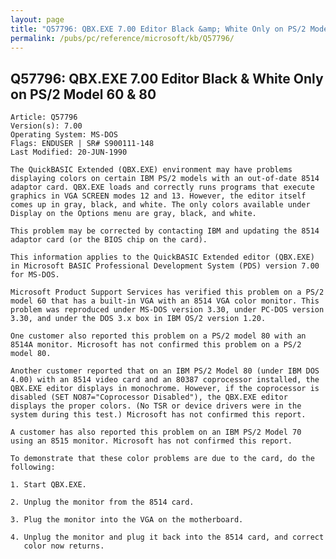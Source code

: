 ```yaml
---
layout: page
title: "Q57796: QBX.EXE 7.00 Editor Black &amp; White Only on PS/2 Model 60 &amp; 80"
permalink: /pubs/pc/reference/microsoft/kb/Q57796/
---
```


## Q57796: QBX.EXE 7.00 Editor Black &amp; White Only on PS/2 Model 60 &amp; 80

	Article: Q57796
	Version(s): 7.00
	Operating System: MS-DOS
	Flags: ENDUSER | SR# S900111-148
	Last Modified: 20-JUN-1990
	
	The QuickBASIC Extended (QBX.EXE) environment may have problems
	displaying colors on certain IBM PS/2 models with an out-of-date 8514
	adaptor card. QBX.EXE loads and correctly runs programs that execute
	graphics in VGA SCREEN modes 12 and 13. However, the editor itself
	comes up in gray, black, and white. The only colors available under
	Display on the Options menu are gray, black, and white.
	
	This problem may be corrected by contacting IBM and updating the 8514
	adaptor card (or the BIOS chip on the card).
	
	This information applies to the QuickBASIC Extended editor (QBX.EXE)
	in Microsoft BASIC Professional Development System (PDS) version 7.00
	for MS-DOS.
	
	Microsoft Product Support Services has verified this problem on a PS/2
	model 60 that has a built-in VGA with an 8514 VGA color monitor. This
	problem was reproduced under MS-DOS version 3.30, under PC-DOS version
	3.30, and under the DOS 3.x box in IBM OS/2 version 1.20.
	
	One customer also reported this problem on a PS/2 model 80 with an
	8514A monitor. Microsoft has not confirmed this problem on a PS/2
	model 80.
	
	Another customer reported that on an IBM PS/2 Model 80 (under IBM DOS
	4.00) with an 8514 video card and an 80387 coprocessor installed, the
	QBX.EXE editor displays in monochrome. However, if the coprocessor is
	disabled (SET NO87="Coprocessor Disabled"), the QBX.EXE editor
	displays the proper colors. (No TSR or device drivers were in the
	system during this test.) Microsoft has not confirmed this report.
	
	A customer has also reported this problem on an IBM PS/2 Model 70
	using an 8515 monitor. Microsoft has not confirmed this report.
	
	To demonstrate that these color problems are due to the card, do the
	following:
	
	1. Start QBX.EXE.
	
	2. Unplug the monitor from the 8514 card.
	
	3. Plug the monitor into the VGA on the motherboard.
	
	4. Unplug the monitor and plug it back into the 8514 card, and correct
	   color now returns.
